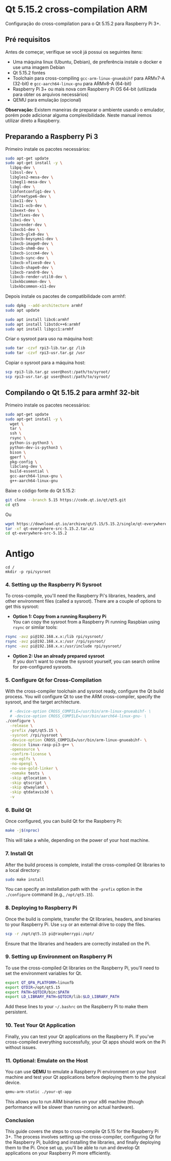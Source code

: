 # Qt 5.15.2 cross-compilation ARM

Configuração do cross-compilation para o Qt 5.15.2 para Raspberry Pi 3+.

## Pré requisitos

Antes de começar, verifique se você já possui os seguintes itens:

- Uma máquina linux (Ubuntu, Debian), de preferência instale o docker e use uma imagem Debian
- Qt 5.15.2 fontes 
- Toolchain para cross-compiling `gcc-arm-linux-gnueabihf` para ARMv7-A (32-bit) e `gcc-aarch64-linux-gnu` para ARMv8-A (64-bit)
- Raspberry Pi 3+ ou mais nova com Raspberry Pi OS 64-bit (utilizada para obter os arquivos necessários)
- QEMU para emulação (opcional)

**Observação:** Existem maneiras de preparar o ambiente usando o emulador, porém pode adicionar alguma complexibilidade. Neste manual iremos utilizar direto a Raspberry.

## Preparando a Raspberry Pi 3

Primeiro instale os pacotes necessários:

```bash
sudo apt-get update
sudo apt-get install -y \
  libpq-dev \
  libssl-dev \
  libgles2-mesa-dev \
  libegl1-mesa-dev \
  libgl-dev \
  libfontconfig1-dev \
  libfreetype6-dev \
  libx11-dev \
  libx11-xcb-dev \
  libxext-dev \
  libxfixes-dev \
  libxi-dev \
  libxrender-dev \
  libxcb1-dev \
  libxcb-glx0-dev \
  libxcb-keysyms1-dev \
  libxcb-image0-dev \
  libxcb-shm0-dev \
  libxcb-icccm4-dev \
  libxcb-sync-dev \
  libxcb-xfixes0-dev \
  libxcb-shape0-dev \
  libxcb-randr0-dev \
  libxcb-render-util0-dev \
  libxkbcommon-dev \
  libxkbcommon-x11-dev
```

Depois instale os pacotes de compatibilidade com armhf:

```bash
sudo dpkg --add-architecture armhf
sudo apt update

sudo apt install libc6:armhf
sudo apt install libstdc++6:armhf
sudo apt install libgcc1:armhf
```

Criar o sysroot para uso na máquina host:

```bash
sudo tar -czvf rpi3-lib.tar.gz /lib
sudo tar -czvf rpi3-usr.tar.gz /usr
```

Copiar o sysroot para a máquina host:

```bash
scp rpi3-lib.tar.gz user@host:/path/to/syroot/
scp rpi3-usr.tar.gz user@host:/path/to/syroot/
```

## Compilando o Qt 5.15.2 para armhf 32-bit

Primeiro instale os pacotes necessários:

```bash
sudo apt-get update
sudo apt-get install -y \
  wget \
  tar \
  ssh \
  rsync \
  python-is-python3 \
  python-dev-is-python3 \
  bison \
  gperf \
  pkg-config \
  libclang-dev \
  build-essential \
  gcc-aarch64-linux-gnu \
  g++-aarch64-linux-gnu
```

Baixe o código fonte do Qt 5.15.2:

```bash
git clone --branch 5.15 https://code.qt.io/qt/qt5.git
cd qt5
```

Ou

```bash
wget https://download.qt.io/archive/qt/5.15/5.15.2/single/qt-everywhere-src-5.15.2.tar.xz
tar -xf qt-everywhere-src-5.15.2.tar.xz
cd qt-everywhere-src-5.15.2
```

# Antigo


```
cd /
mkdir -p rpi/sysroot
```

### 4. **Setting up the Raspberry Pi Sysroot**

To cross-compile, you'll need the Raspberry Pi's libraries, headers, and other environment files (called a sysroot). There are a couple of options to get this sysroot:

- **Option 1: Copy from a running Raspberry Pi**  
    You can copy the sysroot from a Raspberry Pi running Raspbian using `rsync` or similar tools:

```bash
rsync -avz pi@192.168.x.x:/lib rpi/sysroot/
rsync -avz pi@192.168.x.x:/usr /rpi/sysroot/
rsync -avz pi@192.168.x.x:/usr/include rpi/sysroot/
```

- **Option 2: Use an already prepared sysroot**  
    If you don't want to create the sysroot yourself, you can search online for pre-configured sysroots.

### 5. **Configure Qt for Cross-Compilation**

With the cross-compiler toolchain and sysroot ready, configure the Qt build process. You will configure Qt to use the ARM cross-compiler, specify the sysroot, and the target architecture.

```bash
  # -device-option CROSS_COMPILE=/usr/bin/arm-linux-gnueabihf- \
  # -device-option CROSS_COMPILE=/usr/bin/aarch64-linux-gnu- \
./configure \
  -release \
  -prefix /opt/qt5.15 \
  -sysroot /rpi/sysroot \
  -device-option CROSS_COMPILE=/usr/bin/arm-linux-gnueabihf- \
  -device linux-rasp-pi3-g++ \
  -opensource \
  -confirm-license \
  -no-eglfs \
  -no-opengl \
  -no-use-gold-linker \
  -nomake tests \
  -skip qtlocation \
  -skip qtscript \
  -skip qtwayland \
  -skip qtdatavis3d \
  -v
```

### 6. **Build Qt**

Once configured, you can build Qt for the Raspberry Pi:

```bash
make -j$(nproc)
```

This will take a while, depending on the power of your host machine.

### 7. **Install Qt**

After the build process is complete, install the cross-compiled Qt libraries to a local directory:

```bash
sudo make install
```

You can specify an installation path with the `-prefix` option in the `./configure` command (e.g., `/opt/qt5.15`).

### 8. **Deploying to Raspberry Pi**

Once the build is complete, transfer the Qt libraries, headers, and binaries to your Raspberry Pi. Use `scp` or an external drive to copy the files.

```bash
scp -r /opt/qt5.15 pi@raspberrypi:/opt/
```

Ensure that the libraries and headers are correctly installed on the Pi.

### 9. **Setting up Environment on Raspberry Pi**

To use the cross-compiled Qt libraries on the Raspberry Pi, you'll need to set the environment variables for Qt.

```bash
export QT_QPA_PLATFORM=linuxfb
export QTDIR=/opt/qt5.15
export PATH=$QTDIR/bin:$PATH
export LD_LIBRARY_PATH=$QTDIR/lib:$LD_LIBRARY_PATH
```

Add these lines to your `~/.bashrc` on the Raspberry Pi to make them persistent.

### 10. **Test Your Qt Application**

Finally, you can test your Qt applications on the Raspberry Pi. If you've cross-compiled everything successfully, your Qt apps should work on the Pi without issues.

### 11. **Optional: Emulate on the Host**

You can use **QEMU** to emulate a Raspberry Pi environment on your host machine and test your Qt applications before deploying them to the physical device.

```bash
qemu-arm-static ./your-qt-app
```

This allows you to run ARM binaries on your x86 machine (though performance will be slower than running on actual hardware).

### Conclusion

This guide covers the steps to cross-compile Qt 5.15 for the Raspberry Pi 3+. The process involves setting up the cross-compiler, configuring Qt for the Raspberry Pi, building and installing the libraries, and finally deploying them to the Pi. Once set up, you'll be able to run and develop Qt applications on your Raspberry Pi more efficiently.
